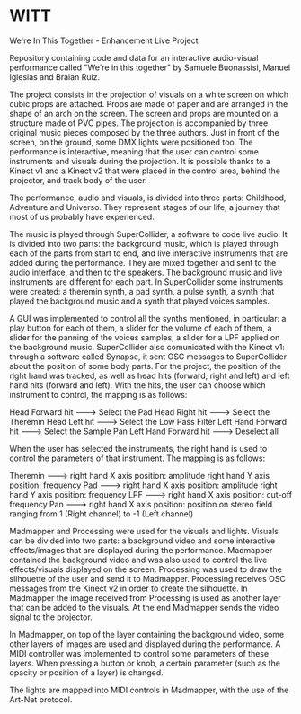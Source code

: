 # WITT
We're In This Together - Enhancement Live Project

Repository containing code and data for an interactive audio-visual performance called "We're in this together" 
by Samuele Buonassisi, Manuel Iglesias and Braian Ruiz.

The project consists in the projection of visuals on a white screen on which cubic props are attached. 
Props are made of paper and are arranged in the shape of an arch on the screen. The screen and props are mounted
on a structure made of PVC pipes. The projection is accompanied by three original music pieces composed by the 
three authors. Just in front of the screen, on the ground, some DMX lights were positioned too. The performance is
interactive, meaning that the user can control some instruments and visuals during the projection. It is
possible thanks to a Kinect v1 and a Kinect v2 that were placed in the control area, behind the projector, and track
body of the user.

The performance, audio and visuals, is divided into three parts: Childhood, Adventure and Universo. They represent
stages of our life, a journey that most of us probably have experienced.

The music is played through SuperCollider, a software to code live audio. It is divided into two parts: the background 
music, which is played through each of the parts from start to end, and live interactive instruments that are added during the performance. 
They are mixed together and sent to the audio interface, and then to the speakers.
The background music and live instruments are different for each part. In SuperCollider some instruments were created:
a theremin synth, a pad synth, a pulse synth, a synth that played the background music and a synth that played voices 
samples. 

A GUI was implemented to control all the synths mentioned, in particular: a play button for each of them,
a slider for the volume of each of them, a slider for the panning of the voices samples, a slider for a LPF applied on
the background music. SuperCollider also comunicated with the Kinect v1: through a software called Synapse, it
sent OSC messages to SuperCollider about the position of some body parts. For the project, the position of the right
hand was tracked, as well as head hits (forward, right and left) and left hand hits (forward and left). With the hits, 
the user can choose which instrument to control, the mapping is as follows:

Head Forward hit ---> Select the Pad
Head Right hit ---> Select the Theremin
Head Left hit ---> Select the Low Pass Filter
Left Hand Forward hit ---> Select the Sample Pan
Left Hand Forward hit ---> Deselect all

When the user has selected the instruments, the right hand is used to control the parameters of that instrument. The
mapping is as follows:

Theremin ---> right hand X axis position: amplitude
              right hand Y axis position: frequency
Pad ---> right hand X axis position: amplitude
         right hand Y axis position: frequency
LPF ---> right hand X axis position: cut-off frequency
Pan ---> right hand X axis position: position on stereo field ranging from 1 (Right channel) to -1 (Left channel)

Madmapper and Processing were used for the visuals and lights. Visuals can be divided into two parts: a background
video and some interactive effects/images that are displayed during the performance. Madmapper contained
the background video and was also used to control the live effects/visuals displayed on the screen. Processing was used
to draw the silhouette of the user and send it to Madmapper. Processing receives OSC messages from the Kinect v2 in order to 
create the silhouette. In Madmapper the image received from Processing is used as another layer that can be added to the 
visuals. At the end Madmapper sends the video signal to the projector.

In Madmapper, on top of the layer containing the background video, some other layers of images are used and displayed during 
the performance. A MIDI controller was implemented to control some parameters of these layers. When pressing a button
or knob, a certain parameter (such as the opacity or position of a layer) is changed.

The lights are mapped into MIDI controls in Madmapper, with the use of the Art-Net protocol.
